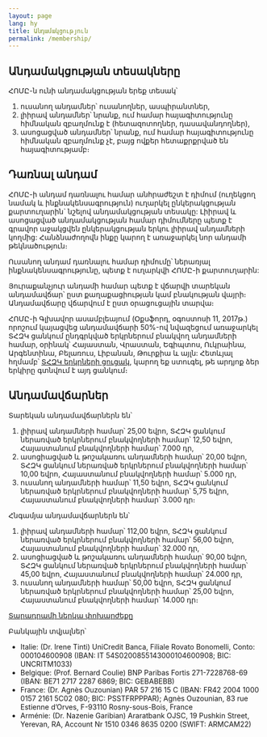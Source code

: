 ```yaml
---
layout: page
lang: hy
title: Անդամակցություն
permalink: /membership/
---
```


## Անդամակցության տեսակները

ՀՈՄԸ-ն ունի անդամակցության երեք տեսակ՝

1. ուսանող անդամներ՝ ուսանողներ, ասպիրանտներ,
2. լիիրավ անդամներ՝ նրանք, ում համար հայագիտությունը հիմնական զբաղմունք է (հետազոտողներ, դասավանդողներ),
3. ասոցացված անդամներ՝ նրանք, ում համար հայագիտությունը հիմնական զբաղմունք չէ, բայց ովքեր հետաքրքրված են հայագիտությամբ։


## Դառնալ անդամ

ՀՈՄԸ-ի անդամ դառնալու համար անհրաժեշտ է դիմում (ուղեկցող նամակ և ինքնակենսագրություն) ուղարկել ընկերակցության քարտուղարին` նշելով անդամակցության տեսակը: Լիիրավ և ասոցացված անդամակցության համար դիմումները պետք է գրավոր աջակցվեն ընկերակցության երկու լիիրավ անդամների կողմից: Հանձնաժողովն ինքը կարող է առաջարկել նոր անդամի թեկնածություն։

Ուսանող անդամ դառնալու համար դիմումը՝ ներառյալ ինքնակենսագրությունը, պետք է ուղարկվի ՀՈՄԸ-ի քարտուղարին:

Յուրաքանչյուր անդամի համար պետք է վճարվի տարեկան անդամավճար՝ ըստ քաղաքացիության կամ բնակության վայրի։ Անդամավճարը վճարվում է ըստ օրացուցային տարվա։

ՀՈՄԸ-ի Գլխավոր ասամբլեայում (Օքսֆորդ, օգոստոսի 11, 2017թ.) որոշում կայացվեց անդամավճարի 50%-ով նվազեցում առաջարկել ՏՀԶԿ ցանկում ընդգրկված երկրներում բնակվող անդամների համար, օրինակ՝ Հայաստան, Վրաստան, Եգիպտոս, Ուկրաինա, Արգենտինա, Բելառուս, Լիբանան, Թուրքիա և այլն: Հետևյալ հղմամբ՝ [ՏՀԶԿ երկրների ցուցակ](https://www.oecd.org/dac/financing-sustainable-development/development-finance-standards/DAC-List-ODA-Recipients-for-reporting-2021-flows.pdf), կարող եք ստուգել, թե արդյոք ձեր երկիրը գտնվում է այդ ցանկում։ 

## Անդամավճարներ

Տարեկան անդամավճարներն են՝

1. լիիրավ անդամների համար՝ 25,00 եվրո, ՏՀԶԿ ցանկում ներառված երկրներում բնակվողների համար՝ 12,50 եվրո, Հայաստանում բնակվողների համար՝ 7.000 դր,
2. ասոցիացված և թոշակառու անդամների համար՝ 20,00 եվրո, ՏՀԶԿ ցանկում ներառված երկրներում բնակվողների համար՝ 10,00 եվրո, Հայաստանում բնակվողների համար՝ 5.000 դր,
3. ուսանող անդամների համար՝ 11,50 եվրո, ՏՀԶԿ ցանկում ներառված երկրներում բնակվողների համար՝ 5,75 եվրո, Հայաստանում բնակվողների համար՝ 3.000 դր։

Հնգամյա անդամավճարներն են՝

1. լիիրավ անդամների համար՝ 112,00 եվրո, ՏՀԶԿ ցանկում ներառված երկրներում բնակվողների համար՝ 56,00 եվրո, Հայաստանում բնակվողների համար՝ 32.000 դր,
2. ասոցիացված և թոշակառու անդամների համար՝ 90,00 եվրո, ՏՀԶԿ ցանկում ներառված երկրներում բնակվողների համար՝ 45,00 եվրո, Հայաստանում բնակվողների համար՝ 24.000 դր,
3. ուսանող անդամների համար՝ 50,00 եվրո, ՏՀԶԿ ցանկում ներառված երկրներում բնակվողների համար՝ 25,00 եվրո, Հայաստանում բնակվողների համար՝ 14.000 դր։

[Տարադրամի ներկա փոխարժեքը](https://www.xe.com/fr/)

Բանկային տվյալներ՝

- Italie: (Dr. Irene Tinti) UniCredit Banca, Filiale Rovato Bonomelli, Conto: 000104600908 (IBAN: IT 54S0200855143000104600908; BIC: UNCRITM1033)
- Belgique: (Prof. Bernard Coulie) BNP Paribas Fortis 271-7228768-69 (IBAN: BE71 2717 2287 6869; BIC: GEBABEBB)
- France: (Dr. Agnès Ouzounian) PAR 57 216 15 C (IBAN: FR42 2004 1000 0157 2161 5C02 080; BIC: PSSTFRPPPAR); Agnès Ouzounian, 83 rue Estienne d’Orves, F-93110 Rosny-sous-Bois, France
- Arménie: (Dr. Nazenie Garibian) Araratbank OJSC, 19 Pushkin Street, Yerevan, RA, Account Nr 1510 0346 8635 0200 (SWIFT: ARMCAM22)
